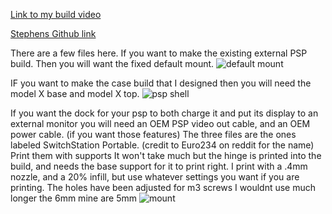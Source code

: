 [Link to my build video](https://www.youtube.com/watch?v=i-hV2Kf_kdc&t=172s)

[Stephens Github link](https://github.com/ste2425/PSP-Bluetooth)

There are a few files here. If you want to make the existing external PSP build. Then you will want the fixed default mount. ![default mount](https://github.com/Shtonksareup/PSP-bluetooth-STL/assets/170907656/5e019699-45c1-47d2-a63c-89357aa5c94c)

IF you want to make the case build that I designed then you will need the model X base and model X top. ![psp shell](https://github.com/Shtonksareup/PSP-bluetooth-STL/assets/170907656/e811c84e-9ad5-45bf-a1be-46cd5722404b)

If you want the dock for your psp to both charge it and put its display to an external monitor you will need an OEM PSP video out cable, and an OEM power cable. (if you want those features) 
The three files are the ones labeled SwitchStation Portable. (credit to Euro234 on reddit for the name) 
Print them with supports It won't take much but the hinge is printed into the build, and needs the base support for it to print right. I print with a .4mm nozzle, and a 20% infill, but use whatever settings you want if you are printing. 
The holes have been adjusted for m3 screws I wouldnt use much longer the 6mm mine are 5mm
![mount ](https://github.com/Shtonksareup/PSP-bluetooth-STL/assets/170907656/83b5c095-1181-421f-a340-11b18d11ca62)
